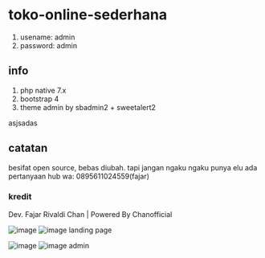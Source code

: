 # toko-online-sederhana

1. usename: admin
2. password: admin

## info
1. php native 7.x
2. bootstrap 4
2. theme admin by sbadmin2 + sweetalert2

asjsadas

## catatan
besifat open source, bebas diubah. tapi jangan ngaku ngaku punya elu
ada pertanyaan hub wa: 0895611024559(fajar)

### kredit
Dev. Fajar Rivaldi Chan | Powered By Chanofficial

![image](https://user-images.githubusercontent.com/69442735/104312503-45db5200-5509-11eb-9be9-c8c6960893b8.png)
![image](https://user-images.githubusercontent.com/69442735/104312597-67d4d480-5509-11eb-99eb-4c38f5633b21.png)
landing page

![image](https://user-images.githubusercontent.com/69442735/104312651-7c18d180-5509-11eb-9e8e-4363850ae4d4.png)
![image](https://user-images.githubusercontent.com/69442735/104312892-d2861000-5509-11eb-848b-c00256ee4f34.png)
 admin
